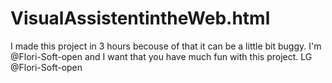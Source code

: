 # VisualAssistentintheWeb.html
I made this project in 3 hours becouse of that it can be a little bit buggy.
I'm @Flori-Soft-open and I want that you have much fun with this project.
LG @Flori-Soft-open
